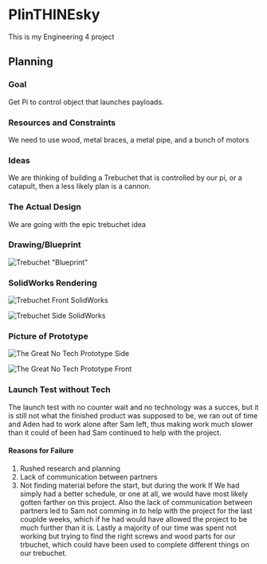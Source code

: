 # PIinTHINEsky
This is my Engineering 4 project
## Planning
### Goal
Get Pi to control object that launches payloads. 
### Resources and Constraints
We need to use wood, metal braces, a metal pipe, and a bunch of motors
### Ideas
We are thinking of building a Trebuchet that is controlled by our pi, or a catapult, then a less likely plan is a cannon.
### The Actual Design
We are going with the epic trebuchet idea
### Drawing/Blueprint
![Trebuchet "Blueprint"](https://github.com/sliving03/Images/blob/master/IMG_1057.JPG)
### SolidWorks Rendering
![Trebuchet Front SolidWorks](https://github.com/ASouleY/Adens-Heap-of-Engineering/blob/master/Trebuchet%20Front%20SW.PNG)

![Trebuchet Side SolidWorks](https://github.com/ASouleY/Adens-Heap-of-Engineering/blob/master/Trebuchet%20Side%20SW.PNG)
### Picture of Prototype
![The Great No Tech Prototype Side](https://github.com/sliving03/Images/blob/master/IMG_1088.JPG)

![The Great No Tech Prototype Front](https://github.com/sliving03/Images/blob/master/IMG_1091.JPG)

### Launch Test without Tech
The launch test with no counter wait and no technology was a succes, but it is still not what the finished product was supposed to be, we ran out of time and Aden had to work alone after Sam left, thus making work much slower than it could of been had Sam continued to help with the project.
#### Reasons for Failure
1. Rushed research and planning
2. Lack of communication between partners
3. Not finding material before the start, but during the work
If We had simply had a better schedule, or one at all, we would have most likely gotten farther on this project. Also the lack of communication between partners led to Sam not comming in to help with the project for the last couplde weeks, which if he had would have allowed the project to be much further than it is. Lastly a majority of our time was spent not working but trying to find the right screws and wood parts for our trbuchet, which could have been used to complete different things on our trebuchet.
